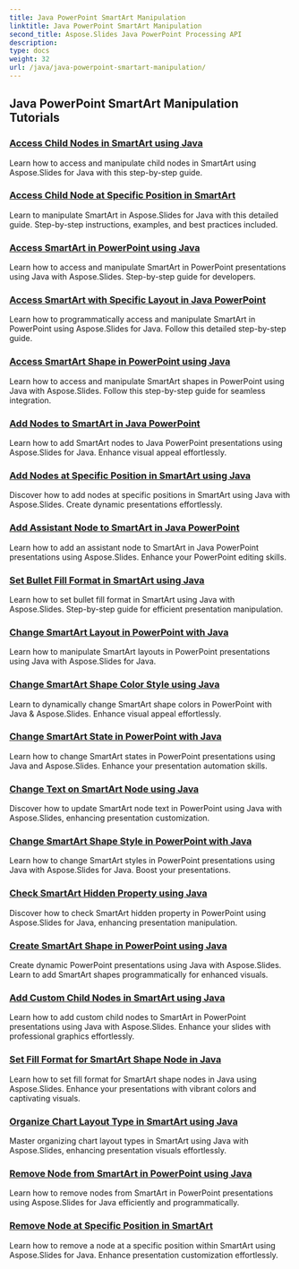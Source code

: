 ```yaml
---
title: Java PowerPoint SmartArt Manipulation
linktitle: Java PowerPoint SmartArt Manipulation
second_title: Aspose.Slides Java PowerPoint Processing API
description: 
type: docs
weight: 32
url: /java/java-powerpoint-smartart-manipulation/
---
```


## Java PowerPoint SmartArt Manipulation Tutorials
### [Access Child Nodes in SmartArt using Java](./access-child-nodes-smartart-java/)
Learn how to access and manipulate child nodes in SmartArt using Aspose.Slides for Java with this step-by-step guide.
### [Access Child Node at Specific Position in SmartArt](./access-child-node-specific-position-smartart-java/)
Learn to manipulate SmartArt in Aspose.Slides for Java with this detailed guide. Step-by-step instructions, examples, and best practices included.
### [Access SmartArt in PowerPoint using Java](./access-smartart-powerpoint-java/)
Learn how to access and manipulate SmartArt in PowerPoint presentations using Java with Aspose.Slides. Step-by-step guide for developers.
### [Access SmartArt with Specific Layout in Java PowerPoint](./access-smartart-specific-layout-java-powerpoint/)
Learn how to programmatically access and manipulate SmartArt in PowerPoint using Aspose.Slides for Java. Follow this detailed step-by-step guide.
### [Access SmartArt Shape in PowerPoint using Java](./access-smartart-shape-powerpoint-java/)
Learn how to access and manipulate SmartArt shapes in PowerPoint using Java with Aspose.Slides. Follow this step-by-step guide for seamless integration.
### [Add Nodes to SmartArt in Java PowerPoint](./add-nodes-smartart-java-powerpoint/)
Learn how to add SmartArt nodes to Java PowerPoint presentations using Aspose.Slides for Java. Enhance visual appeal effortlessly.
### [Add Nodes at Specific Position in SmartArt using Java](./add-nodes-specific-position-smartart-java/)
Discover how to add nodes at specific positions in SmartArt using Java with Aspose.Slides. Create dynamic presentations effortlessly.
### [Add Assistant Node to SmartArt in Java PowerPoint](./add-assistant-node-smartart-java-powerpoint/)
Learn how to add an assistant node to SmartArt in Java PowerPoint presentations using Aspose.Slides. Enhance your PowerPoint editing skills.
### [Set Bullet Fill Format in SmartArt using Java](./set-bullet-fill-format-smartart-java/)
Learn how to set bullet fill format in SmartArt using Java with Aspose.Slides. Step-by-step guide for efficient presentation manipulation.
### [Change SmartArt Layout in PowerPoint with Java](./change-smartart-layout-powerpoint-java/)
Learn how to manipulate SmartArt layouts in PowerPoint presentations using Java with Aspose.Slides for Java.
### [Change SmartArt Shape Color Style using Java](./change-smartart-shape-color-style-java/)
Learn to dynamically change SmartArt shape colors in PowerPoint with Java & Aspose.Slides. Enhance visual appeal effortlessly.
### [Change SmartArt State in PowerPoint with Java](./change-smartart-state-powerpoint-java/)
Learn how to change SmartArt states in PowerPoint presentations using Java and Aspose.Slides. Enhance your presentation automation skills.
### [Change Text on SmartArt Node using Java](./change-text-smartart-node-java/)
Discover how to update SmartArt node text in PowerPoint using Java with Aspose.Slides, enhancing presentation customization.
### [Change SmartArt Shape Style in PowerPoint with Java](./change-smartart-shape-style-powerpoint-java/)
Learn how to change SmartArt styles in PowerPoint presentations using Java with Aspose.Slides for Java. Boost your presentations.
### [Check SmartArt Hidden Property using Java](./check-smartart-hidden-property-java/)
Discover how to check SmartArt hidden property in PowerPoint using Aspose.Slides for Java, enhancing presentation manipulation.
### [Create SmartArt Shape in PowerPoint using Java](./create-smartart-shape-powerpoint-java/)
Create dynamic PowerPoint presentations using Java with Aspose.Slides. Learn to add SmartArt shapes programmatically for enhanced visuals.
### [Add Custom Child Nodes in SmartArt using Java](./add-custom-child-nodes-smartart-java/)
Learn how to add custom child nodes to SmartArt in PowerPoint presentations using Java with Aspose.Slides. Enhance your slides with professional graphics effortlessly.
### [Set Fill Format for SmartArt Shape Node in Java](./set-fill-format-smartart-shape-node-java/)
Learn how to set fill format for SmartArt shape nodes in Java using Aspose.Slides. Enhance your presentations with vibrant colors and captivating visuals.
### [Organize Chart Layout Type in SmartArt using Java](./organize-chart-layout-type-smartart-java/)
Master organizing chart layout types in SmartArt using Java with Aspose.Slides, enhancing presentation visuals effortlessly.
### [Remove Node from SmartArt in PowerPoint using Java](./remove-node-smartart-powerpoint-java/)
Learn how to remove nodes from SmartArt in PowerPoint presentations using Aspose.Slides for Java efficiently and programmatically.
### [Remove Node at Specific Position in SmartArt](./remove-node-specific-position-smartart-java/)
Learn how to remove a node at a specific position within SmartArt using Aspose.Slides for Java. Enhance presentation customization effortlessly.
